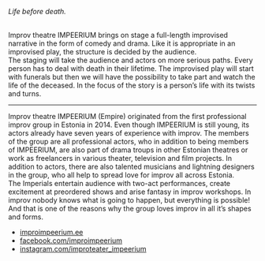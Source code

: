 *Life before death.*<br><br>

Improv theatre IMPEERIUM brings on stage a full-length improvised narrative in the form of comedy and drama. Like it is appropriate in an improvised play, the structure is decided by the audience.<br>
The staging will take the audience and actors on more serious paths. Every person has to deal with death in their lifetime. The improvised play will start with funerals but then we will have the possibility to take part and watch the life of the deceased. In the focus of the story is a person’s life with its twists and turns.

---
Improv theatre IMPEERIUM (Empire) originated from the first professional improv group in Estonia in 2014. Even though IMPEERIUM is still young, its actors already have seven years of experience with improv. The members of the group are all professional actors, who in addition to being members of IMPEERIUM, are also part of drama troups in other Estonian theatres or work as freelancers in various theater, television and film projects. In addition to actors, there are also talented musicians and lightning designers in the group, who all help to spread love for improv all across Estonia.<br>
The Imperials entertain audience with two-act performances, create excitement at preordered shows and arise fantasy in improv workshops. In improv nobody knows what is going to happen, but everything is possible! And that is one of the reasons why the group loves improv in all it’s shapes and forms. <br>

- [improimpeerium.ee](http://www.improimpeerium.ee)
- [facebook.com/improimpeerium](https://www.facebook.com/improimpeerium)
- [instagram.com/improteater_impeerium](https://www.instagram.com/improteater_impeerium)
